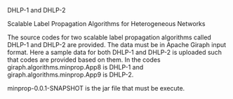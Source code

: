 DHLP-1 and DHLP-2

Scalable Label Propagation Algorithms for Heterogeneous Networks

The source codes for two scalable label propagation algorithms called DHLP-1 and DHLP-2 are provided.
The data must be in Apache Giraph input format. Here a sample data for both DHLP-1 and DHLP-2 is uploaded such that codes are provided based on them. In the codes giraph.algorithms.minprop.App8 is DHLP-1 and giraph.algorithms.minprop.App9 is DHLP-2.

minprop-0.0.1-SNAPSHOT is the jar file that must be execute.
